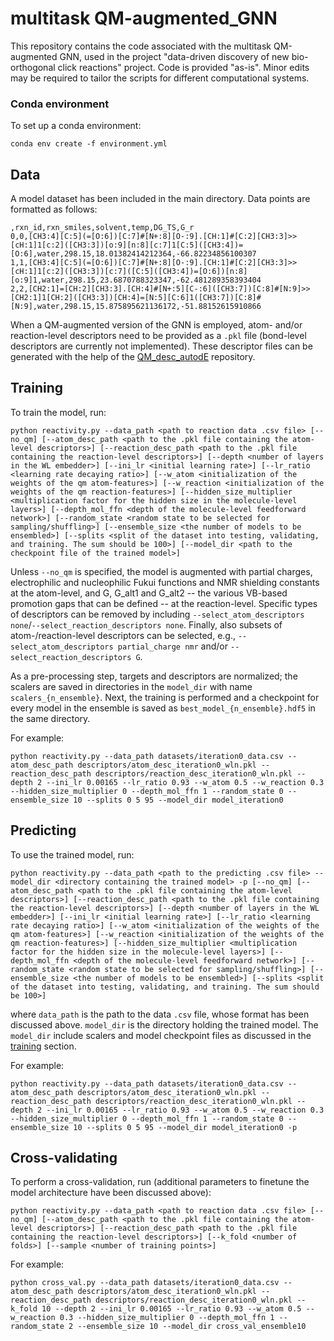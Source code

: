 # multitask QM-augmented_GNN

This repository contains the code associated with the multitask QM-augmented GNN, used in the project "data-driven discovery of new bio-orthogonal click reactions" project. Code is provided "as-is". Minor edits may be required to tailor the scripts for different computational systems. 


### Conda environment

To set up a conda environment:

```
conda env create -f environment.yml
```

## Data

A model dataset has been included in the main directory. Data points are formatted as follows:

```
,rxn_id,rxn_smiles,solvent,temp,DG_TS,G_r
0,0,[CH3:4][C:5](=[O:6])[C:7]#[N+:8][O-:9].[CH:1]#[C:2][CH3:3]>>[cH:1]1[c:2]([CH3:3])[o:9][n:8][c:7]1[C:5]([CH3:4])=[O:6],water,298.15,18.01382414212364,-66.82234856100307
1,1,[CH3:4][C:5](=[O:6])[C:7]#[N+:8][O-:9].[CH:1]#[C:2][CH3:3]>>[cH:1]1[c:2]([CH3:3])[c:7]([C:5]([CH3:4])=[O:6])[n:8][o:9]1,water,298.15,23.6870788323347,-62.481289358393404
2,2,[CH2:1]=[CH:2][CH3:3].[CH:4]#[N+:5][C-:6]([CH3:7])[C:8]#[N:9]>>[CH2:1]1[CH:2]([CH3:3])[CH:4]=[N:5][C:6]1([CH3:7])[C:8]#[N:9],water,298.15,15.875895621136172,-51.88152615910866
```

When a QM-augmented version of the GNN is employed, atom- and/or reaction-level descriptors need to be provided as a `.pkl` file (bond-level descriptors are currently not implemented). These descriptor files can be generated with the help of the [QM_desc_autodE](https://github.com/tstuyver/QM_desc_autodE) repository.

## Training

To train the model, run:
```
python reactivity.py --data_path <path to reaction data .csv file> [--no_qm] [--atom_desc_path <path to the .pkl file containing the atom-level descriptors>] [--reaction_desc_path <path to the .pkl file containing the reaction-level descriptors>] [--depth <number of layers in the WL embedder>] [--ini_lr <initial learning rate>] [--lr_ratio <learning rate decaying ratio>] [--w_atom <initialization of the weights of the qm atom-features>] [--w_reaction <initialization of the weights of the qm reaction-features>] [--hidden_size_multiplier <multiplication factor for the hidden size in the molecule-level layers>] [--depth_mol_ffn <depth of the molecule-level feedforward network>] [--random_state <random state to be selected for sampling/shuffling>] [--ensemble_size <the number of models to be ensembled>] [--splits <split of the dataset into testing, validating, and training. The sum should be 100>] [--model_dir <path to the checkpoint file of the trained model>]
```
Unless `--no_qm` is specified, the model is augmented with partial charges, electrophilic and nucleophilic Fukui functions and NMR shielding constants at the atom-level, and G, G_alt1 and G_alt2 -- the various VB-based promotion gaps that can be defined -- at the reaction-level. Specific types of descriptors can be removed by including `--select_atom_descriptors none`/`--select_reaction_descriptors none`. Finally, also subsets of atom-/reaction-level descriptors can be selected, e.g., `--select_atom_descriptors partial_charge nmr` and/or `--select_reaction_descriptors G`.

As a pre-processing step, targets and descriptors are normalized; the scalers are saved in directories in the `model_dir` with name `scalers_{n_ensemble}`. Next, the training is performed and a checkpoint for every model in the ensemble is saved as `best_model_{n_ensemble}.hdf5` in the same directory.

For example:
```
python reactivity.py --data_path datasets/iteration0_data.csv --atom_desc_path descriptors/atom_desc_iteration0_wln.pkl --reaction_desc_path descriptors/reaction_desc_iteration0_wln.pkl --depth 2 --ini_lr 0.00165 --lr_ratio 0.93 --w_atom 0.5 --w_reaction 0.3 --hidden_size_multiplier 0 --depth_mol_ffn 1 --random_state 0 --ensemble_size 10 --splits 0 5 95 --model_dir model_iteration0
```

## Predicting
To use the trained model, run:
```
python reactivity.py --data_path <path to the predicting .csv file> --model_dir <directory containing the trained model> -p [--no_qm] [--atom_desc_path <path to the .pkl file containing the atom-level descriptors>] [--reaction_desc_path <path to the .pkl file containing the reaction-level descriptors>] [--depth <number of layers in the WL embedder>] [--ini_lr <initial learning rate>] [--lr_ratio <learning rate decaying ratio>] [--w_atom <initialization of the weights of the qm atom-features>] [--w_reaction <initialization of the weights of the qm reaction-features>] [--hidden_size_multiplier <multiplication factor for the hidden size in the molecule-level layers>] [--depth_mol_ffn <depth of the molecule-level feedforward network>] [--random_state <random state to be selected for sampling/shuffling>] [--ensemble_size <the number of models to be ensembled>] [--splits <split of the dataset into testing, validating, and training. The sum should be 100>]
```
where `data_path` is the path to the data `.csv` file, whose format has been discussed above. `model_dir` is the directory holding the trained model. The `model_dir` include scalers and model checkpoint files as discussed in the [training](#Training) section.

For example:
```
python reactivity.py --data_path datasets/iteration0_data.csv --atom_desc_path descriptors/atom_desc_iteration0_wln.pkl --reaction_desc_path descriptors/reaction_desc_iteration0_wln.pkl --depth 2 --ini_lr 0.00165 --lr_ratio 0.93 --w_atom 0.5 --w_reaction 0.3 --hidden_size_multiplier 0 --depth_mol_ffn 1 --random_state 0 --ensemble_size 10 --splits 0 5 95 --model_dir model_iteration0 -p
```

## Cross-validating
To perform a cross-validation, run (additional parameters to finetune the model architecture have been discussed above):
```
python reactivity.py --data_path <path to reaction data .csv file> [--no_qm] [--atom_desc_path <path to the .pkl file containing the atom-level descriptors>] [--reaction_desc_path <path to the .pkl file containing the reaction-level descriptors>] [--k_fold <number of folds>] [--sample <number of training points>]
```

For example:
```
python cross_val.py --data_path datasets/iteration0_data.csv --atom_desc_path descriptors/atom_desc_iteration0_wln.pkl --reaction_desc_path descriptors/reaction_desc_iteration0_wln.pkl --k_fold 10 --depth 2 --ini_lr 0.00165 --lr_ratio 0.93 --w_atom 0.5 --w_reaction 0.3 --hidden_size_multiplier 0 --depth_mol_ffn 1 --random_state 2 --ensemble_size 10 --model_dir cross_val_ensemble10
```
